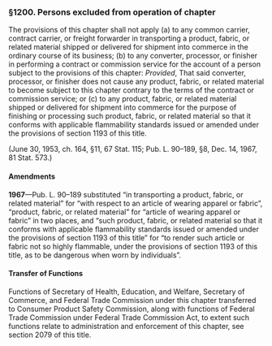 ### §1200. Persons excluded from operation of chapter ###

The provisions of this chapter shall not apply (a) to any common carrier, contract carrier, or freight forwarder in transporting a product, fabric, or related material shipped or delivered for shipment into commerce in the ordinary course of its business; (b) to any converter, processor, or finisher in performing a contract or commission service for the account of a person subject to the provisions of this chapter: *Provided*, That said converter, processor, or finisher does not cause any product, fabric, or related material to become subject to this chapter contrary to the terms of the contract or commission service; or (c) to any product, fabric, or related material shipped or delivered for shipment into commerce for the purpose of finishing or processing such product, fabric, or related material so that it conforms with applicable flammability standards issued or amended under the provisions of section 1193 of this title.

(June 30, 1953, ch. 164, §11, 67 Stat. 115; Pub. L. 90–189, §8, Dec. 14, 1967, 81 Stat. 573.)

#### Amendments ####

**1967**—Pub. L. 90–189 substituted “in transporting a product, fabric, or related material” for “with respect to an article of wearing apparel or fabric”, “product, fabric, or related material” for “article of wearing apparel or fabric” in two places, and “such product, fabric, or related material so that it conforms with applicable flammability standards issued or amended under the provisions of section 1193 of this title” for “to render such article or fabric not so highly flammable, under the provisions of section 1193 of this title, as to be dangerous when worn by individuals”.

#### Transfer of Functions ####

Functions of Secretary of Health, Education, and Welfare, Secretary of Commerce, and Federal Trade Commission under this chapter transferred to Consumer Product Safety Commission, along with functions of Federal Trade Commission under Federal Trade Commission Act, to extent such functions relate to administration and enforcement of this chapter, see section 2079 of this title.